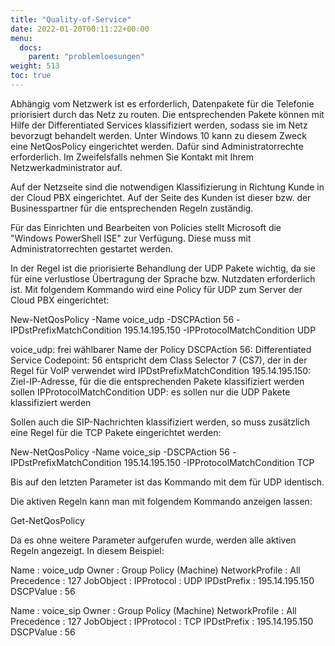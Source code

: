 ```yaml
---
title: "Quality-of-Service"
date: 2022-01-20T00:11:22+00:00
menu:
  docs:
    parent: "problemloesungen"
weight: 513
toc: true
---
```


Abhängig vom Netzwerk ist es erforderlich, Datenpakete für die Telefonie priorisiert durch das Netz zu routen. Die entsprechenden Pakete können mit Hilfe der Differentiated Services klassifiziert werden, sodass sie im Netz bevorzugt behandelt werden. Unter Windows 10 kann zu diesem Zweck eine NetQosPolicy eingerichtet werden. Dafür sind Administratorrechte erforderlich. Im Zweifelsfalls nehmen Sie Kontakt mit Ihrem Netzwerkadministrator auf.

Auf der Netzseite sind die notwendigen Klassifizierung in Richtung Kunde in der Cloud PBX eingerichtet. Auf der Seite des Kunden ist dieser bzw. der Businesspartner für die entsprechenden Regeln zuständig.

Für das Einrichten und Bearbeiten von Policies stellt Microsoft die "Windows PowerShell ISE" zur Verfügung. Diese muss mit Administratorrechten gestartet werden.

In der Regel ist die priorisierte Behandlung der UDP Pakete wichtig, da sie für eine verlustlose Übertragung der Sprache bzw. Nutzdaten erforderlich ist. Mit folgendem Kommando wird eine Policy für UDP zum Server der Cloud PBX eingerichtet:

New-NetQosPolicy -Name voice_udp -DSCPAction 56 -IPDstPrefixMatchCondition 195.14.195.150 -IPProtocolMatchCondition UDP

voice_udp: frei wählbarer Name der Policy
DSCPAction 56: Differentiated Service Codepoint: 56 entspricht dem Class Selector 7 (CS7), der in der Regel für VoIP verwendet wird
IPDstPrefixMatchCondition 195.14.195.150: Ziel-IP-Adresse, für die die entsprechenden Pakete klassifiziert werden sollen
IPProtocolMatchCondition UDP: es sollen nur die UDP Pakete klassifiziert werden

Sollen auch die SIP-Nachrichten klassifiziert werden, so muss zusätzlich eine Regel für die TCP Pakete eingerichtet werden:

New-NetQosPolicy -Name voice_sip -DSCPAction 56 -IPDstPrefixMatchCondition 195.14.195.150 -IPProtocolMatchCondition TCP

Bis auf den letzten Parameter ist das Kommando mit dem für UDP identisch.

Die aktiven Regeln kann man mit folgendem Kommando anzeigen lassen:

Get-NetQosPolicy

Da es ohne weitere Parameter aufgerufen wurde, werden alle aktiven Regeln angezeigt. In diesem Beispiel:

Name : voice_udp
Owner : Group Policy (Machine) 
NetworkProfile : All 
Precedence : 127 
JobObject : 
IPProtocol : UDP 
IPDstPrefix : 195.14.195.150 
DSCPValue : 56 
  
Name : voice_sip 
Owner : Group Policy (Machine) 
NetworkProfile : All 
Precedence : 127 
JobObject : 
IPProtocol : TCP 
IPDstPrefix : 195.14.195.150 
DSCPValue : 56
